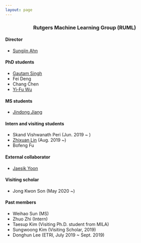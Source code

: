 ```yaml
---
layout: page
---
```


<h3 style="text-align: center">Rutgers Machine Learning Group (RUML)</h3>

#### Director
- [Sungjin Ahn](./index)

<!--### Current Members-->
#### PhD students

- [Gautam Singh](http://singhgautam.github.io/)  
- Fei Deng  
- Chang Chen  
- [Yi-Fu Wu](http://www.yifuwu.com/)  

#### MS students  

- [Jindong Jiang](https://www.jindongjiang.me/)  

#### Intern and visiting students 

- Skand Vishwanath Peri (Jun. 2019 ~ )
- [Zhixuan Lin](https://www.zhixuanlin.com/) (Aug. 2019 ~)
- Bofeng Fu

#### External collaborator  

- [Jaesik Yoon](https://sites.google.com/view/jaesikyoon/home)

#### Visiting scholar 
- Jong Kwon Son (May 2020 ~)

#### Past members  

- Weihao Sun (MS)
- Zhuo Zhi (Intern)  
- Taesup Kim (Visiting Ph.D. student from MILA)  
- Sungwoong Kim (Visiting Scholar, 2019)  
- Donghun Lee (ETRI, July 2019 ~ Sept. 2019)  